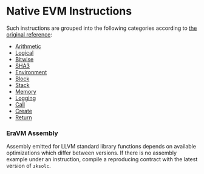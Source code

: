 # Native EVM Instructions

Such instructions are grouped into the following categories according to [the original reference](https://www.evm.codes/):

- [Arithmetic](https://github.com/code-423n4/2024-03-zksync/blob/main/docs/zkSync%20Era/VM%20Section/How%20compiler%20works/instructions/evm/arithmetic.md)
- [Logical](https://github.com/code-423n4/2024-03-zksync/blob/main/docs/zkSync%20Era/VM%20Section/How%20compiler%20works/instructions/evm/logical.md)
- [Bitwise](https://github.com/code-423n4/2024-03-zksync/blob/main/docs/zkSync%20Era/VM%20Section/How%20compiler%20works/instructions/evm/bitwise.md)
- [SHA3](https://github.com/code-423n4/2024-03-zksync/blob/main/docs/zkSync%20Era/VM%20Section/How%20compiler%20works/instructions/evm/sha3.md)
- [Environment](https://github.com/code-423n4/2024-03-zksync/blob/main/docs/zkSync%20Era/VM%20Section/How%20compiler%20works/instructions/evm/environment.md)
- [Block](https://github.com/code-423n4/2024-03-zksync/blob/main/docs/zkSync%20Era/VM%20Section/How%20compiler%20works/instructions/evm/block.md)
- [Stack](https://github.com/code-423n4/2024-03-zksync/blob/main/docs/zkSync%20Era/VM%20Section/How%20compiler%20works/instructions/evm/stack.md)
- [Memory](https://github.com/code-423n4/2024-03-zksync/blob/main/docs/zkSync%20Era/VM%20Section/How%20compiler%20works/instructions/evm/memory.md)
- [Logging](https://github.com/code-423n4/2024-03-zksync/blob/main/docs/zkSync%20Era/VM%20Section/How%20compiler%20works/instructions/evm/logging.md)
- [Call](https://github.com/code-423n4/2024-03-zksync/blob/main/docs/zkSync%20Era/VM%20Section/How%20compiler%20works/instructions/evm/call.md)
- [Create](https://github.com/code-423n4/2024-03-zksync/blob/main/docs/zkSync%20Era/VM%20Section/How%20compiler%20works/instructions/evm/create.md)
- [Return](https://github.com/code-423n4/2024-03-zksync/blob/main/docs/zkSync%20Era/VM%20Section/How%20compiler%20works/instructions/evm/return.md)



### EraVM Assembly

Assembly emitted for LLVM standard library functions depends on available optimizations which differ between versions. If there is no
assembly example under an instruction, compile a reproducing contract with the latest version of `zksolc`.
